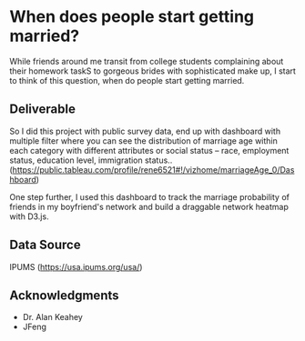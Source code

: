 # When does people start getting married?

While friends around me transit from college students complaining about their homework taskS to gorgeous brides with sophisticated make up, I start to think of this question, when do people start getting married. 

## Deliverable

So I did this project with public survey data, end up with dashboard with multiple filter where you can see the distribution of marriage age within each category with different attributes or social status – race, employment status, education level, immigration status.. (https://public.tableau.com/profile/rene6521#!/vizhome/marriageAge_0/Dashboard)

One step further, I used this dashboard to track the marriage probability of friends in my boyfriend's network and build a draggable network heatmap with D3.js.

## Data Source

IPUMS
(https://usa.ipums.org/usa/)

## Acknowledgments

* Dr. Alan Keahey
* JFeng
